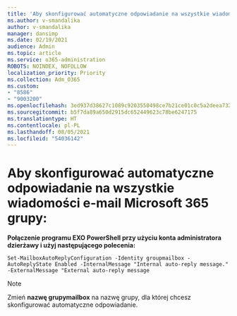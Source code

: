 ```yaml
---
title: 'Aby skonfigurować automatyczne odpowiadanie na wszystkie wiadomości e-mail Microsoft 365 grupy:'
ms.author: v-smandalika
author: v-smandalika
manager: dansimp
ms.date: 02/19/2021
audience: Admin
ms.topic: article
ms.service: o365-administration
ROBOTS: NOINDEX, NOFOLLOW
localization_priority: Priority
ms.collection: Adm_O365
ms.custom:
- "8586"
- "9003200"
ms.openlocfilehash: 3ed937d38627c1089c9203550498ce7b21ce01c0c5a2deea7326f8057f5338d8
ms.sourcegitcommit: b5f7da89a650d2915dc652449623c78be6247175
ms.translationtype: HT
ms.contentlocale: pl-PL
ms.lasthandoff: 08/05/2021
ms.locfileid: "54036142"
---
```

# <a name="to-configure-auto-reply-for-all-emails-sent-to-microsoft-365-group"></a>Aby skonfigurować automatyczne odpowiadanie na wszystkie wiadomości e-mail Microsoft 365 grupy:

**Połączenie programu EXO PowerShell przy użyciu konta administratora dzierżawy i użyj następującego polecenia:**

`Set-MailboxAutoReplyConfiguration -Identity groupmailbox -AutoReplyState Enabled -InternalMessage "Internal auto-reply message." -ExternalMessage "External auto-reply message`

> [!NOTE]
> Zmień **nazwę grupymailbox** na nazwę grupy, dla której chcesz skonfigurować automatyczne odpowiadanie.


